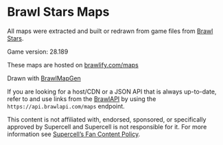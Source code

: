 # Brawl Stars Maps
All maps were extracted and built or redrawn from game files from [Brawl Stars](https://supercell.com/en/games/brawlstars/).

Game version: 28.189

These maps are hosted on [brawlify.com/maps](https://brawlify.com/maps/)

Drawn with [BrawlMapGen](https://github.com/thedonciuxx/BrawlMapGen/)

If you are looking for a host/CDN or a JSON API that is always up-to-date, refer to and use links from the [BrawlAPI](https://brawlapi.com/) by using the `https://api.brawlapi.com/maps` endpoint.


This content is not affiliated with, endorsed, sponsored, or specifically approved by Supercell and Supercell is not responsible for it.
For more information see [Supercell’s Fan Content Policy](https://supercell.com/en/fan-content-policy/).
